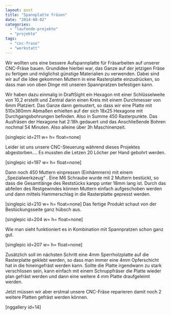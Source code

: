 ```yaml
---
layout: post
title: "Spannplatte fräsen"
date: "2014-08-02"
categories: 
  - "laufende-projekte"
  - "projekte"
tags: 
  - "cnc-frase"
  - "werkstatt"
---
```


Wir wollten uns eine bessere Aufspannplatte für Fräsarbeiten auf unserer CNC-Fräse bauen. Grundidee hierbei war, das Ganze auf der jetzigen Fräse zu fertigen und möglichst günstige Materialien zu verwenden. Dabei sind wir auf die Idee gekommen Muttern in eine Rasterplatte einzudrücken, so dass man von oben Dinge mit unseren Spannpratzen befestigen kann.

Wir haben dazu einmalig in DraftSight ein Hexagon mit einer Schlüsselweite von 10,2 erstellt und Zentral darin einen Kreis mit einem Durchmesser von 6mm Platziert. Das Ganze dann gemustert, so dass wir eine Platte mit 510x360mm Abmaßen erhielten auf der sich 18x25 Hexagone mit Durchgangsbohrungen befinden. Also in Summe 450 Rasterpunkte. Das Ausfräsen der Hexagone hat 2:18h gedauert und das Anschließende Bohren nochmal 54 Minuten. Also alleine über 3h Maschinenzeit.

\[singlepic id=211 w= h= float=none\]

Leider ist uns unsere CNC-Steuerung während dieses Projektes abgestorben…. Es mussten die Letzen 20 Löcher per Hand gebohrt werden.

\[singlepic id=197 w= h= float=none\]

Dann noch 450 Muttern einpressen (Einhämmern) mit einem „Spezialwerkzeug“ . Eine M6 Schraube wurde mit 2 Muttern bestückt, so dass die Gesamtlänge des Reststücks kanpp unter 18mm lang ist. Durch das abfeilen des Restgewindes können Muttern einfach aufgeschoben werden und dann mittels Hammerschlag in die Rasterplatte gepresst werden.

\[singlepic id=210 w= h= float=none\] Das fertige Produkt schaut von der Bestückungsseite ganz hübsch aus.

\[singlepic id=204 w= h= float=none\]

Wie man sieht funktioniert es in Kombination mit Spannpratzen schon ganz gut.

\[singlepic id=207 w= h= float=none\]

Zusätzlich soll im nächsten Schritt eine 4mm Sperrholzplatte auf die Rasterplatte geklebt werden, so dass man immer eine 4mm Opferschicht hat in die hineingefräst werden kann. Sollte die Platte irgendwann zu stark verschlissen sein, kann einfach mit einem Schruppfräser die Platte wieder plan gefräst werden und dann eine weitere 4 mm Platte draufgeleimt werden.

Jetzt müssen wir aber erstmal unsere CNC-Fräse reparieren damit noch 2 weitere Platten gefräst werden können.

\[nggallery id=14\]
